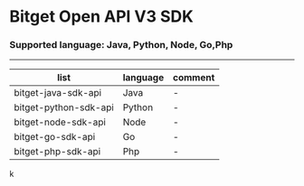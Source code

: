 # Bitget Open API V3 SDK

### Supported language: Java,  Python, Node, Go,Php
---

|list|language|comment|
|---|---|---|
|bitget-java-sdk-api|Java|-|
|bitget-python-sdk-api|Python|-|
|bitget-node-sdk-api|Node|-|
|bitget-go-sdk-api|Go|-|
|bitget-php-sdk-api|Php|-|
k
